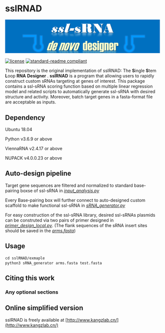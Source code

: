# sslRNAD

![banner](https://github.com/hklz/sslRNAD/blob/main/img/sRNA.png)

[![license](https://img.shields.io/github/license/:user/:repo.svg)](LICENSE)
[![standard-readme compliant](https://img.shields.io/badge/readme%20style-standard-brightgreen.svg?style=flat-square)](https://github.com/RichardLitt/standard-readme)

This repository is the original implementation of sslRNAD: The **S**ingle **S**tem **L**oop **RNA** **Designer** .
**sslRNAD** is a program that allowing users to rapidly construct custom sRNAs targeting at genes of interest. This package contains a ssl-sRNA scoring function based on multiple linear regression model and related scripts to automatically generate ssl-sRNA with desired structure and activity. Moreover, batch target genes in a fasta-format file are acceptable as inputs.


## Dependency

Ubuntu 18.04

Python v3.6.9 or above

ViennaRNA v2.4.17 or above

NUPACK v4.0.0.23 or above


## Auto-design pipeline


Target gene sequences are filtered and normalized to standard base-pairing boxse of ssl-sRNA in [*input_analysis.py*](https://github.com/hklz/sslRNAD/blob/main/input_anaylsis.py)

Every Base-pairing box will further connect to auto-designed custom scaffold to make functional ssl-sRNA in [*sRNA_generator.py*](https://github.com/hklz/sslRNAD/blob/main/sRNA_generator.py)


For easy construction of the ssl-sRNA library, desired ssl-sRNAs plasmids can be construted via two pairs of primer designed in [*primer_design_local.py*](https://github.com/hklz/sslRNAD/blob/main/sRNA_generator.py). (The flank sequences of the sRNA insert sites should be saved in the [*arms.fasta*](https://github.com/hklz/sslRNAD/blob/main/arms.fasta))


## Usage

```
cd sslRNAD/exmaple
python3 sRNA_generator arms.fasta test.fasta
```

## Citing this work



### Any optional sections

## Online simplified version

sslRNAD is freely available at [http://www.kangzlab.cn/](http://www.kangzlab.cn/)


